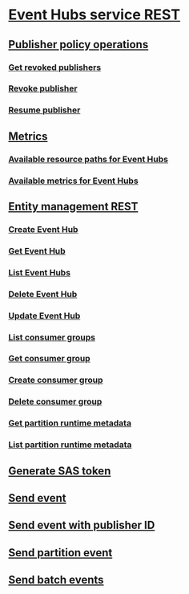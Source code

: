# [Event Hubs service REST](event-hubs-runtime-rest.md)
## [Publisher policy operations](publisher-policy-operations.md)
### [Get revoked publishers](get-revoked-publishers.md)
### [Revoke publisher](revoke-publisher.md)
### [Resume publisher](resume-publisher.md)
## [Metrics](metrics.md)
### [Available resource paths for Event Hubs](available-resource-paths-for-event-hubs.md)
### [Available metrics for Event Hubs](available-metrics-for-event-hubs.md)
## [Entity management REST](event-hubs-management-rest.md)
### [Create Event Hub](create-event-hub.md)
### [Get Event Hub](get-event-hub.md)
### [List Event Hubs](list-event-hubs.md)
### [Delete Event Hub](delete-event-hub.md)
### [Update Event Hub](update-event-hub.md)
### [List consumer groups](list-consumer-groups.md)
### [Get consumer group](get-consumer-group.md)
### [Create consumer group](create-consumer-group.md)
### [Delete consumer group](delete-consumer-group.md)
### [Get partition runtime metadata](get-partition-runtime-metadata.md)
### [List partition runtime metadata](list-partition-runtime-metadata.md)
## [Generate SAS token](generate-sas-token.md)
## [Send event](send-event.md)
## [Send event with publisher ID](send-event-with-publisher-id.md)
## [Send partition event](send-partition-event.md)
## [Send batch events](send-batch-events.md)
